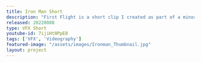 ```yaml
---
title: Iron Man Short
description: "First Flight is a short clip I created as part of a minor module during my studies. The task was to create anything we could imagine. It just had to include some kind of visual effects. Being a big Iron Man fan I tried my hand at the famous HUD effect of Tony Stark. The result is this video."
released: 20220808
type: VFX Short
youtube-id: 7ijiHt0PpE0
tags: ['VFX', 'Videography']
featured-image: "/assets/images/Ironman_Thumbnail.jpg"
layout: project
---
```

